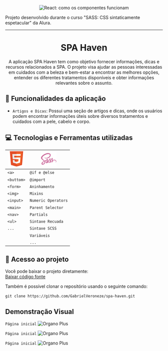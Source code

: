 <p align="center"> <img src="https://imgur.com/oyGKG0N.png" alt="React: como os componentes funcionam"> </p>
<p>Projeto desenvolvido durante o curso "SASS: CSS sintaticamente espetacular" da Alura.</p>

<hr>

<h1 align="center">SPA Haven</h1>
<p align="center">A aplicação SPA Haven tem como objetivo fornecer informações, dicas e recursos relacionados a SPA. O projeto visa ajudar as pessoas interessadas em cuidados com a beleza e bem-estar a encontrar as melhores opções, entender os diferentes tratamentos disponíveis e obter informações relevantes sobre o assunto.</p>

## :hammer: Funcionalidades da aplicação

- `Artigos e Dicas`: Possui uma seção de artigos e dicas, onde os usuários podem encontrar informações úteis sobre diversos tratamentos e cuidados com a pele, cabelo e corpo.

## :computer: Tecnologias e Ferramentas utilizadas

<img height="50px" src="https://raw.githubusercontent.com/devicons/devicon/master/icons/html5/html5-original.svg"> | <img height="50px" src="https://raw.githubusercontent.com/devicons/devicon/master/icons/sass/sass-original.svg">
 --------- | -------------------
`<a>`      | `@if e @else`
`<buttom>` | `@import`
`<form>`   | `Aninhamento`
`<img>`    | `Mixins`
`<input>`  | `Numeric Operators`
`<main>`   | `Parent Selector`
`<nav>`    | `Partials`
`<ul>`     | `Sintaxe Recuada`
`...`      | `Sintaxe SCSS`
           | `Variáveis`
           | `...`

## :open_file_folder: Acesso ao projeto
Você pode baixar o projeto diretamente:  
[Baixar código fonte](https://github.com/GabrielVeroneze/spa-haven/archive/refs/heads/main.zip)

Também é possível clonar o repositório usando o seguinte comando:
```
git clone https://github.com/GabrielVeroneze/spa-haven.git
```

## Demonstração Visual
`Página inicial`
![Organo Plus](https://imgur.com/0BsRzNs.png)

`Página inicial`
![Organo Plus](https://imgur.com/HaC6Jvp.png)

`Página inicial`
![Organo Plus](https://imgur.com/elsp4Br.png)